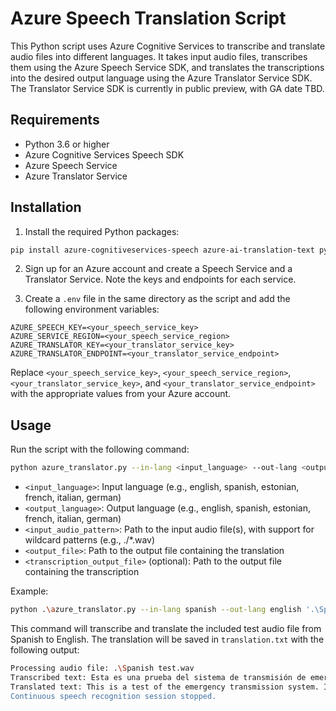# Azure Speech Translation Script

This Python script uses Azure Cognitive Services to transcribe and translate audio files into different languages. It takes input audio files, transcribes them using the Azure Speech Service SDK, and translates the transcriptions into the desired output language using the Azure Translator Service SDK. The Translator Service SDK is currently in public preview, with GA date TBD. 

## Requirements

- Python 3.6 or higher
- Azure Cognitive Services Speech SDK
- Azure Speech Service
- Azure Translator Service

## Installation

1. Install the required Python packages:

```bash
pip install azure-cognitiveservices-speech azure-ai-translation-text python-dotenv
```

2. Sign up for an Azure account and create a Speech Service and a Translator Service. Note the keys and endpoints for each service.

3. Create a `.env` file in the same directory as the script and add the following environment variables:

```
AZURE_SPEECH_KEY=<your_speech_service_key>
AZURE_SERVICE_REGION=<your_speech_service_region>
AZURE_TRANSLATOR_KEY=<your_translator_service_key>
AZURE_TRANSLATOR_ENDPOINT=<your_translator_service_endpoint>
```

Replace `<your_speech_service_key>`, `<your_speech_service_region>`, `<your_translator_service_key>`, and `<your_translator_service_endpoint>` with the appropriate values from your Azure account.

## Usage

Run the script with the following command:

```bash
python azure_translator.py --in-lang <input_language> --out-lang <output_language> <input_audio_pattern> <output_file> [--transcription <transcription_output_file>]
```

- `<input_language>`: Input language (e.g., english, spanish, estonian, french, italian, german)
- `<output_language>`: Output language (e.g., english, spanish, estonian, french, italian, german)
- `<input_audio_pattern>`: Path to the input audio file(s), with support for wildcard patterns (e.g., ./*.wav)
- `<output_file>`: Path to the output file containing the translation
- `<transcription_output_file>` (optional): Path to the output file containing the transcription

Example:

```bash
python .\azure_translator.py --in-lang spanish --out-lang english '.\Spanish test.wav' .\translation.txt
```

This command will transcribe and translate the included test audio file from Spanish to English. The translation will be saved in `translation.txt` with the following output:

```bash
Processing audio file: .\Spanish test.wav
Transcribed text: Esta es una prueba del sistema de transmisión de emergencia. Solo es una prueba si esto fuera una emergencia real, estaría corriendo para salvar mi vida.
Translated text: This is a test of the emergency transmission system. It's just a test if this was a real emergency, I would be running for my life.
Continuous speech recognition session stopped.
```
